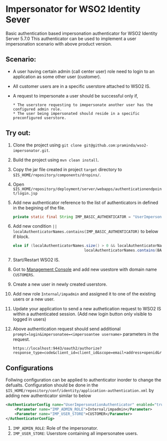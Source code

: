 # Impersonator for WSO2 Identity Sever

Basic authentication based impersonation authenticator for WSO2 Identity Server 5.7.0
This authenticator can be used to implement a user impersonation scenario with above product version.

## Scenario:

* A user having certain admin (call center user) role need to login to an application as some other user (customer).
* All customer users are in a specific userstore attached to WSO2 IS.
* A request to impersonate a user should be successful only if, 

      * The userstore requesting to imepersonate another user has the configured admin role.
      * The user being impersonated should reside in a specific preconfigured userstore.

## Try out:
1. Clone the project using `git clone git@github.com:praminda/wso2-impersonator.git`.
1. Build the project using `mvn clean install`.
1. Copy the jar file created in project `target` directory to `$IS_HOME/repository/components/dropins/`.
1. Open `$IS_HOME/repository/deployment/server/webapps/authenticationendpoint/login.jsp`
1. Add new authenticator reference to the list of authenticators in defined in the begining of the file.

    ```java
    private static final String IMP_BASIC_AUTHENTICATOR = "UserImpersonationAuthenticator";
    ```
1. Add new condition `|| localAuthenticatorNames.contains(IMP_BASIC_AUTHENTICATOR)` to below if block.
    ```java
    else if (localAuthenticatorNames.size() > 0 && localAuthenticatorNames.contains(JWT_BASIC_AUTHENTICATOR) ||
                                    localAuthenticatorNames.contains(BASIC_AUTHENTICATOR) || localAuthenticatorNames.contains(IMP_BASIC_AUTHENTICATOR))
    ```
1. Start/Restart WSO2 IS.
1. Got to [Management Console](https://localhost:9443/carbon) and add new usestore with domain name `CUSTOMERS`.
1. Create a new user in newly created userstore.
1. Add new role `Internal/impadmin` and assigned it to one of the existing users or a new user.
1. Update your application to send a new authetication request to WSO2 IS within a authenticated session. (Add new login button only visible to logged in users)
1. Above authentication request should send additional `prompt=login&impersonatee=<impersoantee username>` parameters in the request.

       https://localhost:9443/oauth2/authorize?response_type=code&client_id=client_id&scope=email+address+openid&redirect_uri=https%3A%2F%2Flocalhost%3A9443%2Fapp%2Fcallback.jsp&nonce=34852389&state=8974j9123&prompt=login&impersonatee=siripala

## Configurations

Follwing configuration can be applied to authenticator inorder to change the defualts. Configuration should be done in the 
`$IS_HOME/repository/conf/identity/application-authentication.xml` by adding new authenticator similar to below
```xml
<AuthenticatorConfig name="UserImpersonationAuthenticator" enabled="true">
    <Parameter name="IMP_ADMIN_ROLE">Internal/impadmin</Parameter>
    <Parameter name="IMP_USER_STORE">CUSTOMER</Parameter>
</AuthenticatorConfig>
```
1. `IMP_ADMIN_ROLE`: Role of the impersonator.
1. `IMP_USER_STORE`: Userstore containing all impersonatee users.